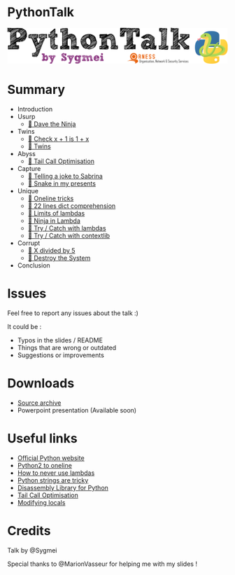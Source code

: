 # PythonTalk
![](https://raw.githubusercontent.com/Sygmei/PythonTalk/master/static/header.png)

# Summary

- Introduction
- Usurp
    - [📜 Dave the Ninja](https://github.com/Sygmei/PythonTalk/blob/master/samples/usurp/ninja_dave.py)
- Twins
    - [📜 Check x + 1 is 1 + x](https://github.com/Sygmei/PythonTalk/blob/master/samples/twins/check_x_plus_1.py)
    - [📜 Twins](https://github.com/Sygmei/PythonTalk/blob/master/samples/twins/twins.py)
- Abyss
    - [📜 Tail Call Optimisation](https://github.com/Sygmei/PythonTalk/blob/master/samples/abyss/tail_call_optimisation.py)
- Capture
    - [📜 Telling a joke to Sabrina](https://github.com/Sygmei/PythonTalk/blob/master/samples/capture/telling_a_joke_to_sabrina.py)
    - [📜 Snake in my presents](https://github.com/Sygmei/PythonTalk/blob/master/samples/capture/snake_in_my_presents.py)
- Unique
    - [📜 Oneline tricks](https://github.com/Sygmei/PythonTalk/blob/master/samples/unique/oneline_tricks.py)
    - [📜 22 lines dict comprehension](https://github.com/Sygmei/PythonTalk/blob/master/samples/unique/22_lines_dict_comprehension.py)
    - [📜 Limits of lambdas](https://github.com/Sygmei/PythonTalk/blob/master/samples/unique/lambdas_limit.py)
    - [📜 Ninja in Lambda](https://github.com/Sygmei/PythonTalk/blob/master/samples/unique/ninja_in_lambda.py)
    - [📜 Try / Catch with lambdas](https://github.com/Sygmei/PythonTalk/blob/master/samples/unique/lambda_try_except.py)
    - [📜 Try / Catch with contextlib](https://github.com/Sygmei/PythonTalk/blob/master/samples/unique/try_catch_with_contextlib.py)
- Corrupt
    - [📜 X divided by 5](https://github.com/Sygmei/PythonTalk/blob/master/samples/corrupt/print_x_divided_by_5.py)
    - [📜 Destroy the System](https://github.com/Sygmei/PythonTalk/blob/master/samples/corrupt/destroy_the_system.py)
- Conclusion

# Issues

Feel free to report any issues about the talk :)

It could be :

- Typos in the slides / README
- Things that are wrong or outdated
- Suggestions or improvements

# Downloads

- [Source archive](https://github.com/Sygmei/PythonTalk/releases/download/Downloads/samples.zip)
- Powerpoint presentation (Available soon)

# Useful links

- [Official Python website](https://python.org)
- [Python2 to oneline](https://onelinepy.herokuapp.com/)
- [How to never use lambdas](https://gist.github.com/e000/1023982)
- [Python strings are tricky](https://github.com/satwikkansal/wtfpython#-strings-can-be-tricky-sometimes-)
- [Disassembly Library for Python](https://docs.python.org/3/library/dis.html)
- [Tail Call Optimisation](http://code.activestate.com/recipes/474088-tail-call-optimization-decorator/)
- [Modifying locals](https://stackoverflow.com/questions/34650744/modify-existing-variable-in-locals-or-frame-f-locals)

# Credits

Talk by @Sygmei

Special thanks to @MarionVasseur for helping me with my slides !